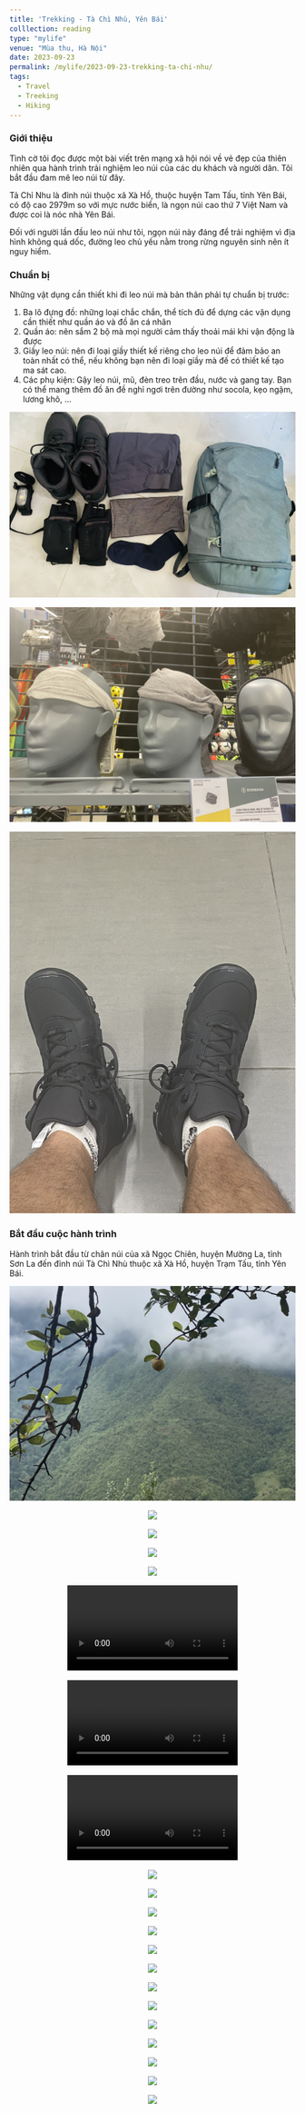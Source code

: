 ```yaml
---
title: 'Trekking - Tà Chì Nhù, Yên Bái'
colllection: reading
type: "mylife"
venue: "Mùa thu, Hà Nội"
date: 2023-09-23
permalink: /mylife/2023-09-23-trekking-ta-chi-nhu/
tags:
  - Travel
  - Treeking
  - Hiking
---
```


<head>
    <style type="text/css">
        figure{text-align: center;}
        math{text-align: center;}
    </style>
</head>

### Giới thiệu

Tình cờ tôi đọc được một bài viết trên mạng xã hội nói về vẻ đẹp của thiên nhiên qua hành trình trải nghiệm leo núi của các du khách và người dân. Tôi bắt đầu đam mê leo núi từ đây.

Tả Chỉ Nhu là đỉnh núi thuộc xã Xà Hồ, thuộc huyện Tam Tấu, tỉnh Yên Bái, có độ cao 2979m so với mực nước biển, là ngọn núi cao thứ 7 Việt Nam và được coi là nóc nhà Yên Bái.

Đối với người lần đầu leo núi như tôi, ngọn núi này đáng để trải nghiệm vì địa hình không quá dốc, đường leo chủ yếu nằm trong rừng nguyên sinh nên ít nguy hiểm.

### Chuẩn bị

Những vật dụng cần thiết khi đi leo núi mà bản thân phải tự chuẩn bị trước:

1. Ba lô đựng đồ: những loại chắc chắn, thể tích đủ để dựng các vận dụng cần thiết như quần áo và đồ ăn cá nhân  
2. Quần áo: nên sắm 2 bộ mà mọi người cảm thấy thoải mái khi vận động là được  
3. Giầy leo núi: nên đi loại giầy thiết kế riêng cho leo núi để đảm bảo an toàn nhất có thể, nếu không bạn nên đi loại giầy mà đế có thiết kế tạo ma sát cao.
4. Các phụ kiện: Gậy leo núi, mũ, đèn treo trên đầu, nước và gang tay. Bạn có thể mang thêm đồ ăn đề nghỉ ngơi trên đường như socola, kẹo ngậm, lương khô, ...


<p align="center">
    <img src='/images/mylife/trekking-ta-chi-nhu/essential_items.jpg'>
</p>

<p align="center">
    <img src='/images/mylife/trekking-ta-chi-nhu/headband_hat.jpg'>
</p>

<p align="center">
    <img src='/images/mylife/trekking-ta-chi-nhu/trekking_shoe.jpg'>
</p>


### Bắt đầu cuộc hành trình

Hành trình bắt đầu từ chân núi của xã Ngọc Chiên, huyện Mường La, tỉnh Sơn La đến đỉnh núi Tà Chì Nhù thuộc xã Xà Hồ, huyện Trạm Tấu, tỉnh Yên Bái.

<p align="center">
    <img src='/images/mylife/trekking-ta-chi-nhu/chan_nui_1.jpg'>
</p>

<p align="center">
    <img src='/images/mylife/trekking-ta-chi-nhu/chan_nui_2.jpg'>
</p>

<p align="center">
    <img src='/images/mylife/trekking-ta-chi-nhu/len_nui_1.jpg'>
</p>

<p align="center">
    <img src='/images/mylife/trekking-ta-chi-nhu/len_nui_2.jpg'>
</p>    

<p align="center">
    <img src='/images/mylife/trekking-ta-chi-nhu/len_nui_3.jpg'>
</p>

<p align="center">
<video controls>
    <source src='/images/mylife/trekking-ta-chi-nhu/len_nui_4.MOV' type='video/mp4'>
</video>
</p>

<p align="center">
<video controls>
    <source src='/images/mylife/trekking-ta-chi-nhu/dinh_nui_19.mov' type='video/mp4'>
</video>
</p>

<p align="center">
<video controls>
    <source src='/images/mylife/trekking-ta-chi-nhu/dinh_nui_8.mov' type='video/mp4'>
</video>
</p>

<p align="center">
    <img src='/images/mylife/trekking-ta-chi-nhu/dinh_nui_7.jpg'>
</p>

<p align="center">
    <img src='/images/mylife/trekking-ta-chi-nhu/dinh_nui_8.jpg'>
</p>

<p align="center">
    <img src='/images/mylife/trekking-ta-chi-nhu/dinh_nui_9.jpg'>
</p>

<p align="center">
    <img src='/images/mylife/trekking-ta-chi-nhu/dinh_nui_10.jpg'>
</p>

<p align="center">
    <img src='/images/mylife/trekking-ta-chi-nhu/dinh_nui_11.jpg'>
</p>

<p align="center">
    <img src='/images/mylife/trekking-ta-chi-nhu/dinh_nui_12.jpg'>
</p>

<p align="center">
    <img src='/images/mylife/trekking-ta-chi-nhu/dinh_nui_13.jpg'>
</p>

<p align="center">
    <img src='/images/mylife/trekking-ta-chi-nhu/dinh_nui_13.jpg'>
</p>

<p align="center">
    <img src='/images/mylife/trekking-ta-chi-nhu/dinh_nui_14.jpg'>
</p>

<p align="center">
    <img src='/images/mylife/trekking-ta-chi-nhu/dinh_nui_15.jpg'>
</p>

<p align="center">
    <img src='/images/mylife/trekking-ta-chi-nhu/dinh_nui_16.jpg'>
</p>

<p align="center">
    <img src='/images/mylife/trekking-ta-chi-nhu//dinh_nui_17.jpg'>
</p>

<p align="center">
    <img src='/images/mylife/trekking-ta-chi-nhu/dinh_nui_18.jpg'>
</p>
